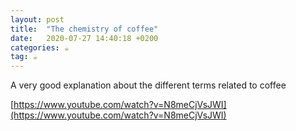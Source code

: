 ```yaml
---
layout: post
title:  "The chemistry of coffee"
date:   2020-07-27 14:40:18 +0200
categories: ☕
tag: ☕
---
```

A very good explanation about the different terms related to coffee

[https://www.youtube.com/watch?v=N8meCjVsJWI](https://www.youtube.com/watch?v=N8meCjVsJWI)
